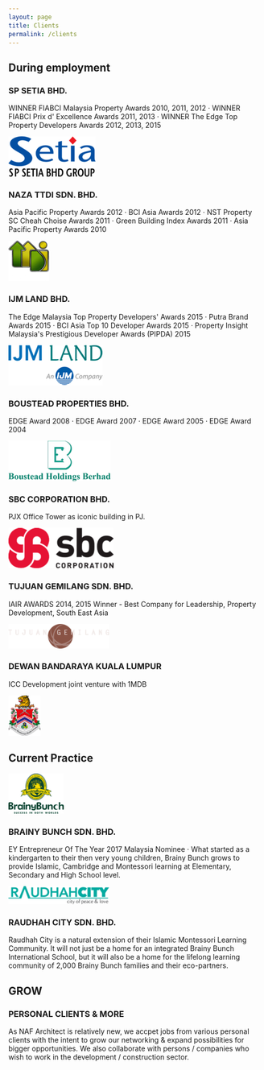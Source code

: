 ```yaml
---
layout: page
title: Clients
permalink: /clients
---
```


<section>
  <div class="row">
    <div class="6u 12u$(small)">
      <h2 class="clients-section-header">
        During employment
      </h2>
      <div class="row clients-container">
        <div class="8u 12u$(small)">
          <h3>SP SETIA BHD.</h3>
          <p>
            WINNER FIABCI Malaysia Property Awards 2010, 2011, 2012 &middot; WINNER FIABCI Prix d' Excellence Awards
            2011, 2013 &middot; WINNER The Edge Top Property Developers Awards 2012, 2013, 2015
          </p>
        </div>
        <div class="4u$ 12u$(small) important(small)">
          <span class="image fit">
            <img src="/images/clients/sp-setia-bhd.png" class="clients-image" alt="SP SETIA BHD." />
          </span>
        </div>
      </div>
      <div class="row clients-container">
        <div class="8u 12u$(small)">
          <h3>NAZA TTDI SDN. BHD.</h3>
          <p>
            Asia Pacific Property Awards 2012 &middot; BCI Asia Awards 2012 &middot; NST Property SC Cheah Choise Awards
            2011 &middot; Green Building Index Awards 2011 &middot; Asia Pacific Property Awards 2010
          </p>
        </div>
        <div class="4u$ 12u$(small) important(small)">
          <span class="image fit">
            <img src="/images/clients/naza-ttdi-sdn-bhd.png" class="clients-image" alt="NAZA TTDI SDN. BHD." />
          </span>
        </div>
      </div>
      <div class="row clients-container">
        <div class="8u 12u$(small)">
          <h3>IJM LAND BHD.</h3>
          <p>
            The Edge Malaysia Top Property Developers' Awards 2015 &middot; Putra Brand Awards 2015 &middot; BCI Asia
            Top 10 Developer Awards 2015 &middot; Property Insight Malaysia's Prestigious Developer Awards (PIPDA) 2015
          </p>
        </div>
        <div class="4u$ 12u$(small) important(small)">
          <span class="image fit">
            <img src="/images/clients/ijm-land-bhd.png" class="clients-image" alt="IJM LAND BHD." />
          </span>
        </div>
      </div>
      <div class="row clients-container">
        <div class="8u 12u$(small)">
          <h3>BOUSTEAD PROPERTIES BHD.</h3>
          <p>
            EDGE Award 2008 &middot; EDGE Award 2007 &middot; EDGE Award 2005 &middot; EDGE Award 2004
          </p>
        </div>
        <div class="4u$ 12u$(small) important(small)">
          <span class="image fit">
            <img src="/images/clients/boustead-properties-bhd.png" class="clients-image" alt="BOUSTEAD PROPERTIES BHD." />
          </span>
        </div>
      </div>
      <div class="row clients-container">
        <div class="8u 12u$(small)">
          <h3>SBC CORPORATION BHD.</h3>
          <p>
            PJX Office Tower as iconic building in PJ.
          </p>
        </div>
        <div class="4u$ 12u$(small) important(small)">
          <span class="image fit">
            <img src="/images/clients/sbc-corporation-bhd.png" class="clients-image" alt="SBC CORPORATION BHD." />
          </span>
        </div>
      </div>
      <div class="row clients-container">
        <div class="8u 12u$(small)">
          <h3>TUJUAN GEMILANG SDN. BHD.</h3>
          <p>
            IAIR AWARDS 2014, 2015 Winner - Best Company for Leadership, Property Development, South East Asia
          </p>
        </div>
        <div class="4u$ 12u$(small) important(small)">
          <span class="image fit">
            <img src="/images/clients/tujuan-gemilang-sdn-bhd.png" class="clients-image" alt="TUJUAN GEMILANG SDN. BHD." />
          </span>
        </div>
      </div>
      <div class="row clients-container">
        <div class="8u 12u$(small)">
          <h3>DEWAN BANDARAYA KUALA LUMPUR</h3>
          <p>
            ICC Development joint venture with 1MDB
          </p>
        </div>
        <div class="4u$ 12u$(small) important(small)">
          <span class="image fit">
            <img src="/images/clients/dewan-bandaraya-kuala-lumpur.png" class="clients-image" alt="DEWAN BANDARAYA KUALA LUMPUR" />
          </span>
        </div>
      </div>
    </div>
    <div class="6u$ 12u$(small)">     
      <h2 class="clients-section-header">
        Current Practice
      </h2>
      <div class="row clients-container">
        <div class="4u 12u$(small)">
          <span class="image fit">
            <img src="/images/clients/brainy-bunch-sdn-bhd.png" class="clients-image" />
          </span>
        </div>
        <div class="8u$ 12u$(small) clients-section-right">
          <h3>BRAINY BUNCH SDN. BHD.</h3>
          <p>
            EY Entrepreneur Of The Year 2017 Malaysia Nominee &middot; What started as a kindergarten to their then
            very young children, Brainy Bunch grows to provide Islamic, Cambridge and Montessori learning at
            Elementary, Secondary and High School level.
          </p>
        </div>
      </div>
      <div class="row clients-container">
        <div class="4u 12u$(small)">
          <span class="image fit">
            <img src="/images/clients/raudhah-city-sdn-bhd.png" class="clients-image" />
          </span>
        </div>
        <div class="8u$ 12u$(small) clients-section-right">
          <h3>RAUDHAH CITY SDN. BHD.</h3>
          <p>
            Raudhah City is a natural extension of their Islamic Montessori Learning Community. It will not just be a
            home for an integrated Brainy Bunch International School, but it will also be a home for the lifelong
            learning community of 2,000 Brainy Bunch families and their eco-partners.
          </p>
        </div>
      </div>
      <div class="row clients-container">
        <div class="4u 12u$(small)">
          <h2>
            GROW
          </h2>
        </div>
        <div class="8u$ 12u$(small) clients-section-right">
          <h3>PERSONAL CLIENTS & MORE</h3>
          <p>
            As NAF Architect is relatively new, we accpet jobs from various personal clients with the intent to grow our
            networking & expand possibilities for bigger opportunities. We also collaborate with persons / companies who
            wish to work in the development / construction sector.
          </p>
        </div>
      </div>
    </div>
  </div>
</section>
